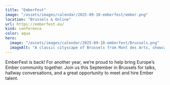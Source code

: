 ```yaml
---
title: "EmberFest"
image: "/assets/images/calendar/2025-09-18-emberfest/ember.png"
location: "Brussels & Online"
url: https://emberfest.eu/
kind: conference
color: aqua
hero:
  image: "/assets/images/calendar/2025-09-18-emberfest/Brussels.png"
  imageAlt: "A classic cityscape of Brussels from Mont des Arts, showcasing grand architecture and the spire of the Town Hall in the distance."
---
```


EmberFest is back! For another year, we’re proud to help bring Europe’s Ember community together. Join us this September in Brussels for talks, hallway conversations, and a great opportunity to meet and hire Ember talent.
